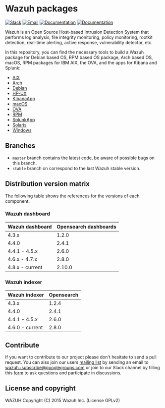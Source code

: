 # Wazuh packages

[![Slack](https://img.shields.io/badge/slack-join-blue.svg)](https://wazuh.com/community/join-us-on-slack/)
[![Email](https://img.shields.io/badge/email-join-blue.svg)](https://groups.google.com/forum/#!forum/wazuh)
[![Documentation](https://img.shields.io/badge/docs-view-green.svg)](https://documentation.wazuh.com)
[![Documentation](https://img.shields.io/badge/web-view-green.svg)](https://wazuh.com)

Wazuh is an Open Source Host-based Intrusion Detection System that performs log analysis, file integrity monitoring, policy monitoring, rootkit detection, real-time alerting, active response, vulnerability detector, etc.

In this repository, you can find the necessary tools to build a Wazuh package for Debian based OS, RPM based OS package, Arch based OS, macOS, RPM packages for IBM AIX, the OVA, and the apps for Kibana and Splunk:

- [AIX](/aix/README.md)
- [Arch](/arch/README.md)
- [Debian](/debs/README.md)
- [HP-UX](/hp-ux/README.md)
- [KibanaApp](/wazuhapp/README.md)
- [macOS](/macos/README.md)
- [OVA](/ova/README.md)
- [RPM](/rpms/README.md)
- [SplunkApp](/splunkapp/README.md)
- [Solaris](/solaris/README.md)
- [Windows](/windows/README.md)

## Branches

- `master` branch contains the latest code, be aware of possible bugs on this branch.
- `stable` branch on correspond to the last Wazuh stable version.

## Distribution version matrix

The following table shows the references for the versions of each component.

### Wazuh dashboard

| Wazuh dashboard | Opensearch dashboards |
|-----------------|-----------------------|
| 4.3.x           | 1.2.0                 |
| 4.4.0           | 2.4.1                 |
| 4.4.1 - 4.5.x   | 2.6.0                 |
| 4.6.x - 4.7.x   | 2.8.0                 |
| 4.8.x - current | 2.10.0                |

### Wazuh indexer

| Wazuh indexer   | Opensearch            |
|-----------------|-----------------------|
| 4.3.x           | 1.2.4                 |
| 4.4.0           | 2.4.1                 |
| 4.4.1 - 4.5.x   | 2.6.0                 |
| 4.6.0 - current | 2.8.0                 |

## Contribute

If you want to contribute to our project please don't hesitate to send a pull request. You can also join our users [mailing list](https://groups.google.com/d/forum/wazuh) by sending an email to [wazuh+subscribe@googlegroups.com](mailto:wazuh+subscribe@googlegroups.com) or join to our Slack channel by filling this [form](https://wazuh.com/community/join-us-on-slack/) to ask questions and participate in discussions.

## License and copyright

WAZUH
Copyright (C) 2015 Wazuh Inc.  (License GPLv2)
